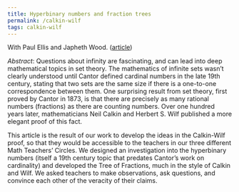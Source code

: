 ```yaml
---
title: Hyperbinary numbers and fraction trees
permalink: /calkin-wilf
tags: calkin-wilf
---
```


With Paul Ellis and Japheth Wood. ([article](https://www.mathteacherscircle.org/news/mtc-magazine/s2018/touching-infinity/))<!--more-->

*Abstract*: Questions about infinity are fascinating, and can lead into deep mathematical topics in set theory. The mathematics of infinite sets wasn’t clearly understood until Cantor defined cardinal numbers in the late 19th century, stating that two sets are the same size if there is a one-to-one correspondence between them. One surprising result from set theory, first proved by Cantor in 1873, is that there are precisely as many rational numbers (fractions) as there are counting numbers. Over one hundred years later, mathematicians Neil Calkin and Herbert S. Wilf published a more elegant proof of this fact.

This article is the result of our work to develop the ideas in the Calkin-Wilf proof, so that they would be accessible to the teachers in our three different Math Teachers’ Circles. We designed an investigation into the hyperbinary numbers (itself a 19th century topic that predates Cantor’s work on cardinality) and developed the Tree of Fractions, much in the style of Calkin and Wilf. We asked teachers to make observations, ask questions, and convince each other of the veracity of their claims.
